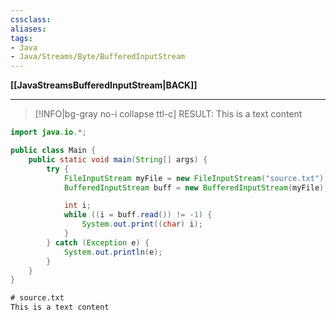 ```yaml
---
cssclass:
aliases:
tags:
- Java
- Java/Streams/Byte/BufferedInputStream
---
```

**[[JavaStreamsBufferedInputStream|BACK]]**

---
>[!INFO|bg-gray no-i collapse ttl-c] RESULT:
> This is a text content

```java
import java.io.*;

public class Main {
    public static void main(String[] args) {
        try {
            FileInputStream myFile = new FileInputStream("source.txt");
            BufferedInputStream buff = new BufferedInputStream(myFile);

            int i;
            while ((i = buff.read()) != -1) {
                System.out.print((char) i);
            }
        } catch (Exception e) {
            System.out.println(e);
        }
    }
}
```
```txt
# source.txt
This is a text content
```